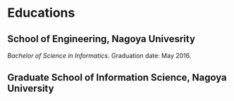 Educations
==========

School of Engineering, Nagoya Univesrity
----------------------------------------

*Bachelor of Science in Informatics*. Graduation date: May 2016.

Graduate School of Information Science, Nagoya University
---------------------------------------------------------
